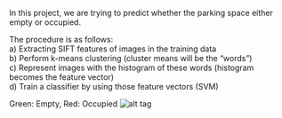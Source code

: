 In this project, we are trying to predict whether the parking space either empty or occupied.

The procedure is as follows:  
a) Extracting SIFT features of images in the training data  
b) Perform k-means clustering (cluster means will be the “words”)  
c) Represent images with the histogram of these words (histogram becomes
the feature vector)  
d) Train a classifier by using those feature vectors (SVM)  


Green: Empty, Red: Occupied
![alt tag](https://github.com/a-ozbek/Computer-Vision/blob/master/Parking%20Space%20Classification/result.png)